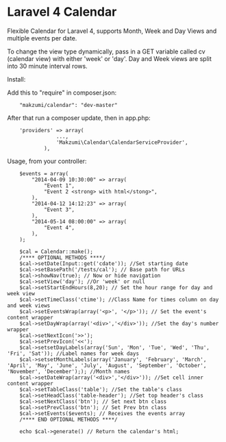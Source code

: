 Laravel 4 Calendar
==================

Flexible Calendar for Laravel 4, supports Month, Week and Day Views and multiple events per date.

To change the view type dynamically, pass in a GET variable called cv (calendar view) with either 'week' or 'day'. Day and Week views are split into 30 minute interval rows. 

Install:

Add this to "require" in composer.json:

		"makzumi/calendar": "dev-master"

After that run a composer update, then in app.php:

		'providers' => array(
					...,
					'Makzumi\Calendar\CalendarServiceProvider',
				),

Usage, from your controller:

		$events = array(
			"2014-04-09 10:30:00" => array(
				"Event 1",
				"Event 2 <strong> with html</stong>",
			),
			"2014-04-12 14:12:23" => array(
				"Event 3",
			),
			"2014-05-14 08:00:00" => array(
				"Event 4",
			),
		);

		$cal = Calendar::make();
		/**** OPTIONAL METHODS ****/
		$cal->setDate(Input::get('cdate')); //Set starting date
		$cal->setBasePath('/tests/cal'); // Base path for URLs
		$cal->showNav(true); // Now or hide navigation
		$cal->setView('day'); //Or 'week' or null
		$cal->setStartEndHours(8,20); // Set the hour range for day and week view
		$cal->setTimeClass('ctime'); //Class Name for times column on day and week views
		$cal->setEventsWrap(array('<p>', '</p>')); // Set the event's content wrapper
		$cal->setDayWrap(array('<div>','</div>')); //Set the day's number wrapper
		$cal->setNextIcon('>>');	
		$cal->setPrevIcon('<<');
		$cal->setsetDayLabels(array('Sun', 'Mon', 'Tue', 'Wed', 'Thu', 'Fri', 'Sat')); //Label names for week days
		$cal->setsetMonthLabels(array('January', 'February', 'March', 'April', 'May', 'June', 'July', 'August', 'September', 'October', 'November', 'December');); //Month names
		$cal->setDateWrap(array('<div>','</div>')); //Set cell inner content wrapper
		$cal->setTableClass('table'); //Set the table's class 
		$cal->setHeadClass('table-header'); //Set top header's class
		$cal->setNextClass('btn'); // Set next btn class 
		$cal->setPrevClass('btn'); // Set Prev btn class
		$cal->setEvents($events); // Receives the events array
		/**** END OPTIONAL METHODS ****/

		echo $cal->generate() // Return the calendar's html;
		
		
		
